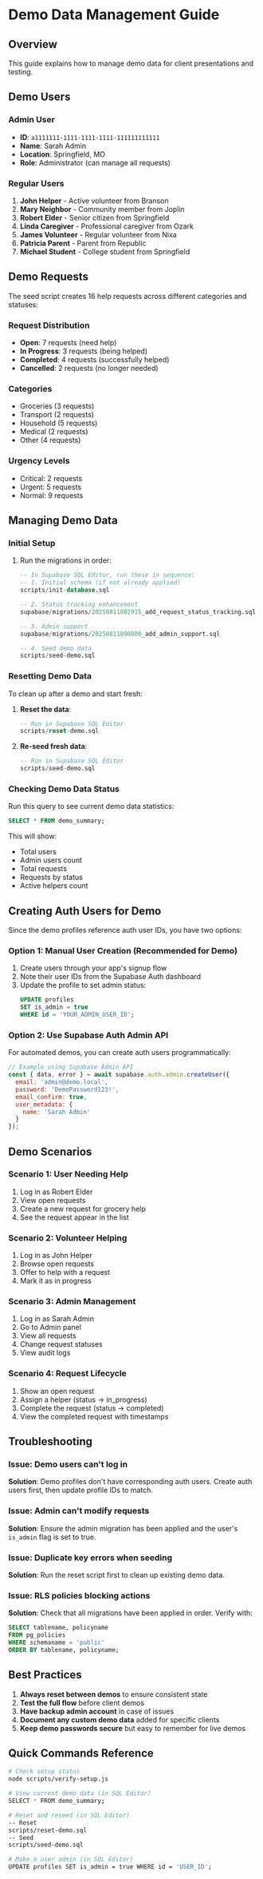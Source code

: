 # Demo Data Management Guide

## Overview
This guide explains how to manage demo data for client presentations and testing.

## Demo Users

### Admin User
- **ID**: `a1111111-1111-1111-1111-111111111111`
- **Name**: Sarah Admin
- **Location**: Springfield, MO
- **Role**: Administrator (can manage all requests)

### Regular Users
1. **John Helper** - Active volunteer from Branson
2. **Mary Neighbor** - Community member from Joplin  
3. **Robert Elder** - Senior citizen from Springfield
4. **Linda Caregiver** - Professional caregiver from Ozark
5. **James Volunteer** - Regular volunteer from Nixa
6. **Patricia Parent** - Parent from Republic
7. **Michael Student** - College student from Springfield

## Demo Requests

The seed script creates 16 help requests across different categories and statuses:

### Request Distribution
- **Open**: 7 requests (need help)
- **In Progress**: 3 requests (being helped)
- **Completed**: 4 requests (successfully helped)
- **Cancelled**: 2 requests (no longer needed)

### Categories
- Groceries (3 requests)
- Transport (2 requests)
- Household (5 requests)
- Medical (2 requests)
- Other (4 requests)

### Urgency Levels
- Critical: 2 requests
- Urgent: 5 requests
- Normal: 9 requests

## Managing Demo Data

### Initial Setup
1. Run the migrations in order:
   ```sql
   -- In Supabase SQL Editor, run these in sequence:
   -- 1. Initial schema (if not already applied)
   scripts/init-database.sql
   
   -- 2. Status tracking enhancement
   supabase/migrations/20250811082915_add_request_status_tracking.sql
   
   -- 3. Admin support
   supabase/migrations/20250811090000_add_admin_support.sql
   
   -- 4. Seed demo data
   scripts/seed-demo.sql
   ```

### Resetting Demo Data
To clean up after a demo and start fresh:

1. **Reset the data**:
   ```sql
   -- Run in Supabase SQL Editor
   scripts/reset-demo.sql
   ```

2. **Re-seed fresh data**:
   ```sql
   -- Run in Supabase SQL Editor
   scripts/seed-demo.sql
   ```

### Checking Demo Data Status
Run this query to see current demo data statistics:
```sql
SELECT * FROM demo_summary;
```

This will show:
- Total users
- Admin users count
- Total requests
- Requests by status
- Active helpers count

## Creating Auth Users for Demo

Since the demo profiles reference auth user IDs, you have two options:

### Option 1: Manual User Creation (Recommended for Demo)
1. Create users through your app's signup flow
2. Note their user IDs from the Supabase Auth dashboard
3. Update the profile to set admin status:
   ```sql
   UPDATE profiles 
   SET is_admin = true 
   WHERE id = 'YOUR_ADMIN_USER_ID';
   ```

### Option 2: Use Supabase Auth Admin API
For automated demos, you can create auth users programmatically:

```javascript
// Example using Supabase Admin API
const { data, error } = await supabase.auth.admin.createUser({
  email: 'admin@demo.local',
  password: 'DemoPassword123!',
  email_confirm: true,
  user_metadata: {
    name: 'Sarah Admin'
  }
});
```

## Demo Scenarios

### Scenario 1: User Needing Help
1. Log in as Robert Elder
2. View open requests
3. Create a new request for grocery help
4. See the request appear in the list

### Scenario 2: Volunteer Helping
1. Log in as John Helper
2. Browse open requests
3. Offer to help with a request
4. Mark it as in progress

### Scenario 3: Admin Management
1. Log in as Sarah Admin
2. Go to Admin panel
3. View all requests
4. Change request statuses
5. View audit logs

### Scenario 4: Request Lifecycle
1. Show an open request
2. Assign a helper (status → in_progress)
3. Complete the request (status → completed)
4. View the completed request with timestamps

## Troubleshooting

### Issue: Demo users can't log in
**Solution**: Demo profiles don't have corresponding auth users. Create auth users first, then update profile IDs to match.

### Issue: Admin can't modify requests
**Solution**: Ensure the admin migration has been applied and the user's `is_admin` flag is set to true.

### Issue: Duplicate key errors when seeding
**Solution**: Run the reset script first to clean up existing demo data.

### Issue: RLS policies blocking actions
**Solution**: Check that all migrations have been applied in order. Verify with:
```sql
SELECT tablename, policyname 
FROM pg_policies 
WHERE schemaname = 'public'
ORDER BY tablename, policyname;
```

## Best Practices

1. **Always reset between demos** to ensure consistent state
2. **Test the full flow** before client demos
3. **Have backup admin account** in case of issues
4. **Document any custom demo data** added for specific clients
5. **Keep demo passwords secure** but easy to remember for live demos

## Quick Commands Reference

```bash
# Check setup status
node scripts/verify-setup.js

# View current demo data (in SQL Editor)
SELECT * FROM demo_summary;

# Reset and reseed (in SQL Editor)
-- Reset
scripts/reset-demo.sql
-- Seed
scripts/seed-demo.sql

# Make a user admin (in SQL Editor)
UPDATE profiles SET is_admin = true WHERE id = 'USER_ID';
```